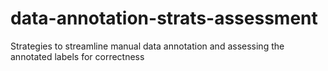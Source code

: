 # data-annotation-strats-assessment
Strategies to streamline manual data annotation and assessing the annotated labels for correctness
